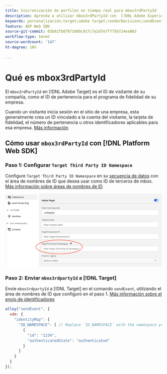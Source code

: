 ```yaml
---
title: Sincronización de perfiles en tiempo real para mbox3rdPartyId
description: Aprenda a utilizar mbox3rdPartyId con  [!DNL Adobe Experience Platform Web SDK].
keywords: personalización;target;adobe target;renderDecisions;sendEvent;mbox3rdPartyId;
feature: AEP Web SDK
source-git-commit: 03b02fb87873d89c917c7a2d7e7f775b724ea083
workflow-type: tm+mt
source-wordcount: '147'
ht-degree: 16%

---
```


# Qué es mbox3rdPartyId

El `mbox3rdPartyId` en [!DNL Adobe Target] es el ID de visitante de su compañía, como el ID de pertenencia para el programa de fidelidad de su empresa.

Cuando un visitante inicia sesión en el sitio de una empresa, esta generalmente crea un ID vinculado a la cuenta del visitante, la tarjeta de fidelidad, el número de pertenencia u otros identificadores aplicables para esa empresa. [Más información](https://experienceleague.adobe.com/docs/target/using/audiences/visitor-profiles/3rd-party-id.html)

## Cómo usar `mbox3rdPartyId` con [!DNL Platform Web SDK]

### Paso 1: Configurar `Target Third Party ID Namespace`

Configure `Target Third Party ID Namespace` en su [secuencia de datos](https://experienceleague.adobe.com/en/docs/experience-platform/datastreams/overview) con el área de nombres de ID que desea usar como ID de terceros de mbox. [Más información sobre áreas de nombres de ID](https://experienceleague.adobe.com/docs/experience-platform/identity/namespaces.html)

![IU de Experience Platform que muestra el campo de área de nombres de ID de terceros de Target.](/help/dev/implement/client-side/aep-web-sdk/assets/mbox3rdpartyid.png)

### Paso 2: Enviar `mbox3rdpartyId` a [!DNL Target]

Envíe `mbox3rdpartyId` a [!DNL Target] en el comando `sendEvent`, utilizando el área de nombres de ID que configuró en el paso 1.
[Más información sobre el envío de identificadores](/help/dev/implement/client-side/aep-web-sdk/using-mbox-3rdpartyid.md)

```javascript
alloy("sendEvent", {
  xdm: {
    "identityMap": {
      "ID_NAMESPACE": [ // Replace `ID_NAMESPACE` with the namespace you have configured in Step 1.
        {
          "id": "1234",
          "authenticatedState": "authenticated"
        }
      ]
    }
  }
});
```
